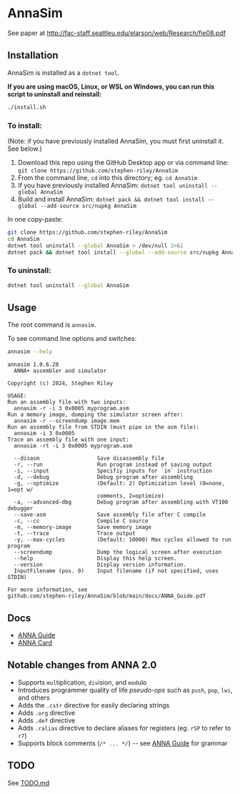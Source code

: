 # AnnaSim

See paper at http://fac-staff.seattleu.edu/elarson/web/Research/fie08.pdf

## Installation

AnnaSim is installed as a `dotnet tool`.

**If you are using macOS, Linux, or WSL on Windows, you can run this script to uninstall and reinstall:**

```bash
./install.sh
```

### To install:

(Note: if you have previously installed AnnaSim, you must first uninstall it.  See below.)
1. Download this repo using the GitHub Desktop app or via command line: `git clone https://github.com/stephen-riley/AnnaSim`
1. From the command line, `cd` into this directory; eg. `cd AnnaSim`
1. If you have previously installed AnnaSim: `dotnet tool uninstall --global AnnaSim`
1. Build and install AnnaSim: `dotnet pack && dotnet tool install --global --add-source src/nupkg AnnaSim`

In one copy-paste:

```bash
git clone https://github.com/stephen-riley/AnnaSim
cd AnnaSim
dotnet tool uninstall --global AnnaSim > /dev/null 2>&1
dotnet pack && dotnet tool install --global --add-source src/nupkg AnnaSim
```

### To uninstall:

```bash
dotnet tool uninstall --global AnnaSim
```

## Usage

The root command is `annasim`.  

To see command line options and switches:

```bash
annasim --help
```

```
annasim 1.0.6.28
  ANNA+ assembler and simulator

Copyright (c) 2024, Stephen Riley

USAGE:
Run an assembly file with two inputs:
  annasim -r -i 3 0x0005 myprogram.asm
Run a memory image, dumping the simulator screen after:
  annasim -r --screendump image.mem
Run an assembly file from STDIN (must pipe in the asm file):
  annasim -i 3 0x0005
Trace an assembly file with one input:
  annasim -rt -i 3 0x0005 myprogram.asm

  --disasm                  Save disassembly file
  -r, --run                 Run program instead of saving output
  -i, --input               Specifiy inputs for `in` instruction
  -d, --debug               Debug program after assembling
  -g, --optimize            (Default: 2) Optimization level (0=none, 1=opt w/
                            comments, 2=optimize)
  -a, --advanced-dbg        Debug program after assembling with VT100 debugger
  --save-asm                Save assembly file after C compile
  -c, --cc                  Compile C source
  -m, --memory-image        Save memory image
  -t, --trace               Trace output
  -y, --max-cycles          (Default: 10000) Max cycles allowed to run program
  --screendump              Dump the logical screen after execution
  --help                    Display this help screen.
  --version                 Display version information.
  InputFilename (pos. 0)    Input filename (if not specified, uses STDIN)

For more information, see
github.com/stephen-riley/AnnaSim/blob/main/docs/ANNA_Guide.pdf
```

## Docs

* [ANNA Guide](docs/ANNA_Guide.pdf)
* [ANNA Card](docs/ANNA_Card.pdf)

## Notable changes from ANNA 2.0

* Supports `mul`tiplication, `div`ision, and `mod`ulo
* Introduces programmer quality of life *pseudo-ops* such as `push`, `pop`, `lwi`, and others
* Adds the `.cstr` directive for easily declaring strings
* Adds `.org` directive
* Adds `.def` directive
* Adds `.ralias` directive to declare aliases for registers (eg. `rSP` to refer to `r7`)
* Supports block comments (`/* ... */`) -- see [ANNA Guide](docs/ANNA_Guide.pdf) for grammar

## TODO

See [TODO.md](TODO.md)
